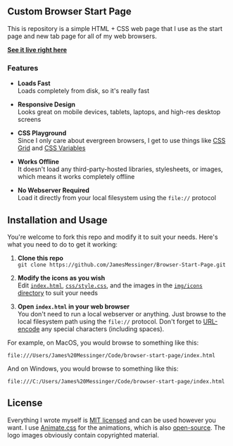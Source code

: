 Custom Browser Start Page
------------------------------------
This is repository is a simple HTML + CSS web page that I use as the start page and new tab page for all of my web browsers.

[**See it live right here**](https://jamesmessinger.com/Browser-Start-Page/)

### Features

- __Loads Fast__<br>
  Loads completely from disk, so it's really fast

- __Responsive Design__<br>
  Looks great on mobile devices, tablets, laptops, and high-res desktop screens

- __CSS Playground__<br>
  Since I only care about evergreen browsers, I get to use things like [CSS Grid](https://developer.mozilla.org/en-US/docs/Web/CSS/CSS_Grid_Layout) and [CSS Variables](https://developer.mozilla.org/en-US/docs/Web/CSS/Using_CSS_variables)

- __Works Offline__<br>
  It doesn't load any third-party-hosted libraries, stylesheets, or images, which means it works completely offline

- __No Webserver Required__<br>
  Load it directly from your local filesystem using the `file://` protocol



Installation and Usage
------------------------------------
You're welcome to fork this repo and modify it to suit your needs.  Here's what you need to do to get it working:

1. __Clone this repo__<br>
`git clone https://github.com/JamesMessinger/Browser-Start-Page.git`


2. __Modify the icons as you wish__<br>
Edit [`index.html`](index.html), [`css/style.css`](css/style.css), and the images in the [`img/icons` directory](img/icons) to suit your needs

3. __Open `index.html` in your web browser__<br>
You don't need to run a local webserver or anything.  Just browse to the local filesystem path using the `file://` protocol.  Don't forget to [URL-encode](https://en.wikipedia.org/wiki/Percent-encoding) any special characters (including spaces).

For example, on MacOS, you would browse to something like this:
```
file:///Users/James%20Messinger/Code/browser-start-page/index.html
```

And on Windows, you would browse to something like this:
```
file:///C:/Users/James%20Messinger/Code/browser-start-page/index.html
```


License
------------------------------------
Everything I wrote myself is [MIT licensed](http://opensource.org/licenses/MIT) and can be used however you want.  I use [Animate.css](https://daneden.github.io/animate.css/) for the animations, which is also [open-source](https://github.com/daneden/animate.css).  The logo images obviously contain copyrighted material.
